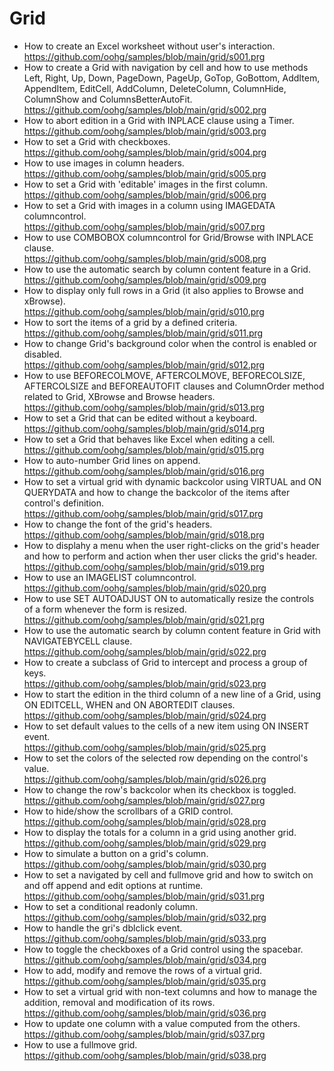 # Grid

* How to create an Excel worksheet without user's interaction.<br>
https://github.com/oohg/samples/blob/main/grid/s001.prg
* How to create a Grid with navigation by cell and how to use methods Left, Right, Up, Down, PageDown, PageUp, GoTop, GoBottom, AddItem, AppendItem, EditCell, AddColumn, DeleteColumn, ColumnHide, ColumnShow and ColumnsBetterAutoFit.<br>
https://github.com/oohg/samples/blob/main/grid/s002.prg
* How to abort edition in a Grid with INPLACE clause using a Timer.<br>
https://github.com/oohg/samples/blob/main/grid/s003.prg
* How to set a Grid with checkboxes.<br>
https://github.com/oohg/samples/blob/main/grid/s004.prg
* How to use images in column headers.<br>
https://github.com/oohg/samples/blob/main/grid/s005.prg
* How to set a Grid with 'editable' images in the first column.<br>
https://github.com/oohg/samples/blob/main/grid/s006.prg
* How to set a Grid with images in a column using IMAGEDATA columncontrol.<br>
https://github.com/oohg/samples/blob/main/grid/s007.prg
* How to use COMBOBOX columncontrol for Grid/Browse with INPLACE clause.<br>
https://github.com/oohg/samples/blob/main/grid/s008.prg
* How to use the automatic search by column content feature in a Grid.<br>
https://github.com/oohg/samples/blob/main/grid/s009.prg
* How to display only full rows in a Grid (it also applies to Browse and xBrowse).<br>
https://github.com/oohg/samples/blob/main/grid/s010.prg
* How to sort the items of a grid by a defined criteria.<br>
https://github.com/oohg/samples/blob/main/grid/s011.prg
* How to change Grid's background color when the control is enabled or disabled.<br>
https://github.com/oohg/samples/blob/main/grid/s012.prg
* How to use BEFORECOLMOVE, AFTERCOLMOVE, BEFORECOLSIZE, AFTERCOLSIZE and BEFOREAUTOFIT clauses and ColumnOrder method related to Grid, XBrowse and Browse headers.<br>
https://github.com/oohg/samples/blob/main/grid/s013.prg
* How to set a Grid that can be edited without a keyboard.<br>
https://github.com/oohg/samples/blob/main/grid/s014.prg
* How to set a Grid that behaves like Excel when editing a cell.<br>
https://github.com/oohg/samples/blob/main/grid/s015.prg
* How to auto-number Grid lines on append.<br>
https://github.com/oohg/samples/blob/main/grid/s016.prg
* How to set a virtual grid with dynamic backcolor using VIRTUAL and ON QUERYDATA and how to change the backcolor of the items after control's definition.<br>
https://github.com/oohg/samples/blob/main/grid/s017.prg
* How to change the font of the grid's headers.<br>
https://github.com/oohg/samples/blob/main/grid/s018.prg
* How to displahy a menu when the user right-clicks on the grid's header and how to perform and action when ther user clicks the grid's header.<br>
https://github.com/oohg/samples/blob/main/grid/s019.prg
* How to use an IMAGELIST columncontrol.<br>
https://github.com/oohg/samples/blob/main/grid/s020.prg
* How to use SET AUTOADJUST ON to automatically resize the controls of a form whenever the form is resized.<br>
https://github.com/oohg/samples/blob/main/grid/s021.prg
* How to use the automatic search by column content feature in Grid with NAVIGATEBYCELL clause.<br>
https://github.com/oohg/samples/blob/main/grid/s022.prg
* How to create a subclass of Grid to intercept and process a group of keys.<br>
https://github.com/oohg/samples/blob/main/grid/s023.prg
* How to start the edition in the third column of a new line of a Grid, using ON EDITCELL, WHEN and ON ABORTEDIT clauses.<br>
https://github.com/oohg/samples/blob/main/grid/s024.prg
* How to set default values to the cells of a new item using ON INSERT event.<br>
https://github.com/oohg/samples/blob/main/grid/s025.prg
* How to set the colors of the selected row depending on the control's value.<br>
https://github.com/oohg/samples/blob/main/grid/s026.prg
* How to change the row's backcolor when its checkbox is toggled.<br>
https://github.com/oohg/samples/blob/main/grid/s027.prg
* How to hide/show the scrollbars of a GRID control.<br>
https://github.com/oohg/samples/blob/main/grid/s028.prg
* How to display the totals for a column in a grid using another grid.<br>
https://github.com/oohg/samples/blob/main/grid/s029.prg
* How to simulate a button on a grid's column.<br>
https://github.com/oohg/samples/blob/main/grid/s030.prg
* How to set a navigated by cell and fullmove grid and how to switch on and off append and edit options at runtime.<br>
https://github.com/oohg/samples/blob/main/grid/s031.prg
* How to set a conditional readonly column.<br>
https://github.com/oohg/samples/blob/main/grid/s032.prg
* How to handle the gri's dblclick event.<br>
https://github.com/oohg/samples/blob/main/grid/s033.prg
* How to toggle the checkboxes of a Grid control using the spacebar.<br>
https://github.com/oohg/samples/blob/main/grid/s034.prg
* How to add, modify and remove the rows of a virtual grid.<br>
https://github.com/oohg/samples/blob/main/grid/s035.prg
* How to set a virtual grid with non-text columns and how to manage the addition, removal and modification of its rows.<br>
https://github.com/oohg/samples/blob/main/grid/s036.prg
* How to update one column with a value computed from the others.<br>
https://github.com/oohg/samples/blob/main/grid/s037.prg
* How to use a fullmove grid.<br>
https://github.com/oohg/samples/blob/main/grid/s038.prg
